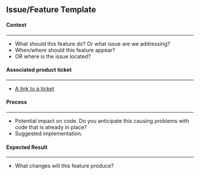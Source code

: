 ## Issue/Feature Template

#### Context
***
   * What should this feature do? Or what issue are we addressing?
   * When/where should this feature appear?
   * OR where is the issue located? 
   
#### Associated product ticket
***
   * [A link to a ticket](link.com)

#### Process
***
   * Potential impact on code. Do you anticipate this causing problems with code that is already in place?
   * Suggested implementation.
   
#### Expected Result
***
   * What changes will this feature produce?